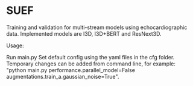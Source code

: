 # SUEF

Training and validation for multi-stream models using echocardiographic data.
Implemented models are I3D, I3D+BERT and ResNext3D.

Usage:

Run main.py
Set default config using the yaml files in the cfg folder.
Temporary changes can be added from command line, for example: "python main.py performance.parallel_model=False augmentations.train_a.gaussian_noise=True".
